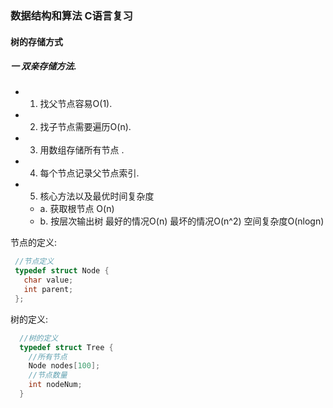 
### 数据结构和算法 C语言复习

#### 树的存储方式
##### 一 双亲存储方法. 
 - 1. 找父节点容易O(1).
 - 2. 找子节点需要遍历O(n).
 - 3. 用数组存储所有节点 .
 - 4. 每个节点记录父节点索引.
 - 5. 核心方法以及最优时间复杂度
   - a. 获取根节点 O(n)
   - b. 按层次输出树 最好的情况O(n) 最坏的情况O(n^2)  空间复杂度O(nlogn)

节点的定义:
 ```c
  //节点定义
  typedef struct Node {
    char value;
    int parent;
  };
```
树的定义: 
```c
  //树的定义
  typedef struct Tree {
    //所有节点
    Node nodes[100];
    //节点数量
    int nodeNum;
  } 

 ```
##### 